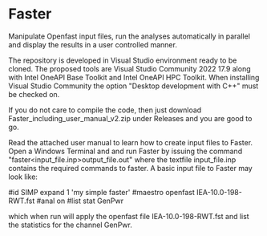 # Faster
Manipulate Openfast input files, run the analyses automatically in parallel and display the results in a user controlled manner.

The repository is developed in Visual Studio environment ready to be cloned.
The proposed tools are Visual Studio Community 2022 17.9 along with Intel OneAPI Base Toolkit and Intel OneAPI HPC Toolkit. 
When installing Visual Studio Community the option "Desktop development with C++" must be checked on.

If you do not care to compile the code, then just download Faster_including_user_manual_v2.zip under Releases and you are good to go.

Read the attached user manual to learn how to create input files to Faster.
Open a Windows Terminal and and run Faster by issuing the command "faster<input_file.inp>output_file.out"
where the textfile input_file.inp contains the required commands to faster. A basic input file to Faster may look like:

#id SIMP expand 1 'my simple faster'
#maestro openfast IEA-10.0-198-RWT.fst
#anal on
#list stat GenPwr

which when run will apply the openfast file IEA-10.0-198-RWT.fst and list the statistics for the channel GenPwr.
